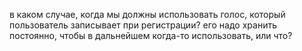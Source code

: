в каком случае, когда мы должны использовать голос, который пользователь записывает при регистрации? его надо хранить постоянно, чтобы в дальнейшем когда-то использовать, или что?